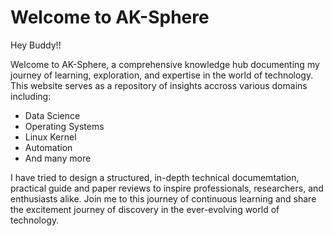 # Welcome to AK-Sphere

Hey Buddy!!

Welcome to AK-Sphere, a comprehensive knowledge hub documenting my journey of learning, exploration, and expertise in the world of technology.
This website serves as a repository of insights accross various domains including:

 * Data Science
 * Operating Systems
 * Linux Kernel
 * Automation
 * And many more

I have tried to design a structured, in-depth technical documemtation, practical guide and paper reviews to inspire professionals, researchers, and enthusiasts alike.
Join me to this journey of continuous learning and share the excitement journey of discovery in the ever-evolving world of technology.

